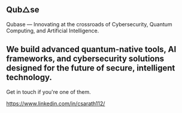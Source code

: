 ## Qub△se

Qubase — Innovating at the crossroads of Cybersecurity, Quantum Computing, and Artificial Intelligence.

We build advanced quantum-native tools, AI frameworks, and cybersecurity solutions designed for the future of secure, intelligent technology.
---

Get in touch if you're one of them.

https://www.linkedin.com/in/csarath112/

